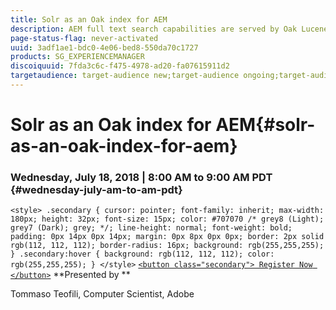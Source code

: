```yaml
---
title: Solr as an Oak index for AEM
description: AEM full text search capabilities are served by Oak Lucene indexes by default. However AEM can also offload indexing and search to Solr servers / clusters through Oak Solr indexes. In this Gem Session we will dive into some practical real life scenarios where using Solr as an Oak index for AEM makes sense in terms of performance and indexing / search features.    
page-status-flag: never-activated
uuid: 3adf1ae1-bdc0-4e06-bed8-550da70c1727
products: SG_EXPERIENCEMANAGER
discoiquuid: 7fda3c6c-f475-4978-ad20-fa07615911d2
targetaudience: target-audience new;target-audience ongoing;target-audience upgrader
---
```


# Solr as an Oak index for AEM{#solr-as-an-oak-index-for-aem}

### Wednesday, July 18, 2018 | 8:00 AM to 9:00 AM PDT {#wednesday-july-am-to-am-pdt}

`<style> .secondary { cursor: pointer; font-family: inherit; max-width: 180px; height: 32px; font-size: 15px; color: #707070 /* grey8 (Light); grey7 (Dark); grey; */; line-height: normal; font-weight: bold; padding: 0px 14px 0px 14px; margin: 0px 8px 0px 0px; border: 2px solid rgb(112, 112, 112); border-radius: 16px; background: rgb(255,255,255); } .secondary:hover { background: rgb(112, 112, 112); color: rgb(255,255,255); } </style>` [ `<button class="secondary"> Register Now </button>`](https://www.meetup.com/AEM-Technologist-Group/events/251918913/) **Presented by **

Tommaso Teofili, Computer Scientist, Adobe 
